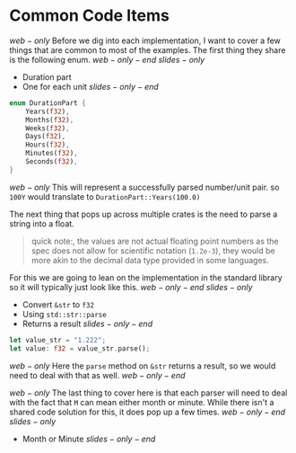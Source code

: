 # Common Code Items
$web-only$
Before we dig into each implementation, I want to cover a few things that are common
to most of the examples. The first thing they share is the following enum.
$web-only-end$
$slides-only$
- Duration part
- One for each unit
$slides-only-end$

```rust
enum DurationPart {
    Years(f32),
    Months(f32),
    Weeks(f32),
    Days(f32),
    Hours(f32),
    Minutes(f32),
    Seconds(f32),
}
```
$web-only$
This will represent a successfully parsed number/unit pair. so `100Y` would translate to `DurationPart::Years(100.0)`

The next thing that pops up across multiple crates is the need to parse a string into a float.

> quick note:, the values are not actual floating point numbers as the spec does not allow for scientific notation (`1.2e-3`), they would be more akin to the decimal data type provided in some languages.

For this we are going to lean on the implementation in the standard library so it will typically just look like this.
$web-only-end$
$slides-only$
- Convert `&str` to `f32`
- Using `std::str::parse`
- Returns a result
$slides-only-end$

```rust
let value_str = "1.222";
let value: f32 = value_str.parse();
```

$web-only$
Here the `parse` method on `&str` returns a result, so we would need to deal with that as well.
$web-only-end$

$web-only$
The last thing to cover here is that each parser will need to deal with the fact that `M` can mean either month or minute. While there isn't a shared code solution for this, it does pop up a few times.
$web-only-end$
$slides-only$
- Month or Minute
$slides-only-end$